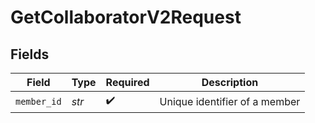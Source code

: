 # GetCollaboratorV2Request


## Fields

| Field                         | Type                          | Required                      | Description                   |
| ----------------------------- | ----------------------------- | ----------------------------- | ----------------------------- |
| `member_id`                   | *str*                         | :heavy_check_mark:            | Unique identifier of a member |